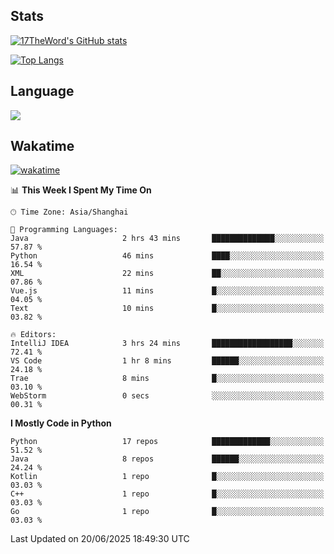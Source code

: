 ## Stats

[![17TheWord's GitHub stats](https://github-readme-stats.vercel.app/api?username=17TheWord&count_private=true&show_icons=true)](https://github.com/anuraghazra/github-readme-stats)

[![Top Langs](https://github-readme-stats.vercel.app/api/top-langs/?username=17TheWord&layout=compact&hide=html)](https://github.com/anuraghazra/github-readme-stats)

## Language

<img align="center" src="https://github-readme-stats-theword.vercel.app/api/wakatime?username=559772f0-9c03-4114-9e11-1b4b8b998e10&layout=compact&theme=dracula&hide_border=true">

## Wakatime

[![wakatime](https://wakatime.com/badge/user/559772f0-9c03-4114-9e11-1b4b8b998e10.svg)](https://wakatime.com/@559772f0-9c03-4114-9e11-1b4b8b998e10)

<!--START_SECTION:waka-->
📊 **This Week I Spent My Time On** 

```text
🕑︎ Time Zone: Asia/Shanghai

💬 Programming Languages: 
Java                     2 hrs 43 mins       ██████████████░░░░░░░░░░░   57.87 % 
Python                   46 mins             ████░░░░░░░░░░░░░░░░░░░░░   16.54 % 
XML                      22 mins             ██░░░░░░░░░░░░░░░░░░░░░░░   07.86 % 
Vue.js                   11 mins             █░░░░░░░░░░░░░░░░░░░░░░░░   04.05 % 
Text                     10 mins             █░░░░░░░░░░░░░░░░░░░░░░░░   03.82 % 

🔥 Editors: 
IntelliJ IDEA            3 hrs 24 mins       ██████████████████░░░░░░░   72.41 % 
VS Code                  1 hr 8 mins         ██████░░░░░░░░░░░░░░░░░░░   24.18 % 
Trae                     8 mins              █░░░░░░░░░░░░░░░░░░░░░░░░   03.10 % 
WebStorm                 0 secs              ░░░░░░░░░░░░░░░░░░░░░░░░░   00.31 % 
```

**I Mostly Code in Python** 

```text
Python                   17 repos            █████████████░░░░░░░░░░░░   51.52 % 
Java                     8 repos             ██████░░░░░░░░░░░░░░░░░░░   24.24 % 
Kotlin                   1 repo              █░░░░░░░░░░░░░░░░░░░░░░░░   03.03 % 
C++                      1 repo              █░░░░░░░░░░░░░░░░░░░░░░░░   03.03 % 
Go                       1 repo              █░░░░░░░░░░░░░░░░░░░░░░░░   03.03 % 
```




 Last Updated on 20/06/2025 18:49:30 UTC
<!--END_SECTION:waka-->
